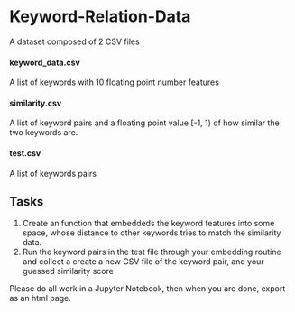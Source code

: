 # Keyword-Relation-Data
A dataset composed of 2 CSV files

#### keyword_data.csv

A list of keywords with 10 floating point number features

#### similarity.csv

A list of keyword pairs and a floating point value [-1, 1) of how similar the two keywords are. 

#### test.csv

A list of keywords pairs

## Tasks

1. Create an function that embeddeds the keyword features into some space, whose distance to other keywords tries to match the similarity data. 
2. Run the keyword pairs in the test file through your embedding routine and collect a create a new CSV file of the keyword pair, and your guessed similarity score

Please do all work in a Jupyter Notebook, then when you are done, export as an html page.
